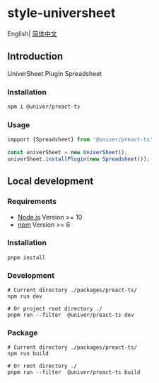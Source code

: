 # style-universheet

English| [简体中文](./README-zh.md)

## Introduction

UniverSheet Plugin Spreadsheet

### Installation

```bash
npm i @univer/preact-ts
```

### Usage

```js
impport {Spreadsheet} from '@univer/preact-ts'

const univerSheet = new UniverSheet();
univerSheet.installPlugin(new Spreadsheet());
```

## Local development

### Requirements

-   [Node.js](https://nodejs.org/en/) Version >= 10
-   [npm](https://www.npmjs.com/) Version >= 6

### Installation

```
pnpm install
```

### Development

```
# Current directory ./packages/preact-ts/
npm run dev

# Or project root directory ./
pnpm run --filter  @univer/preact-ts dev
```

### Package

```
# Current directory ./packages/preact-ts/
npm run build

# Or root directory ./
pnpm run --filter  @univer/preact-ts build
```
